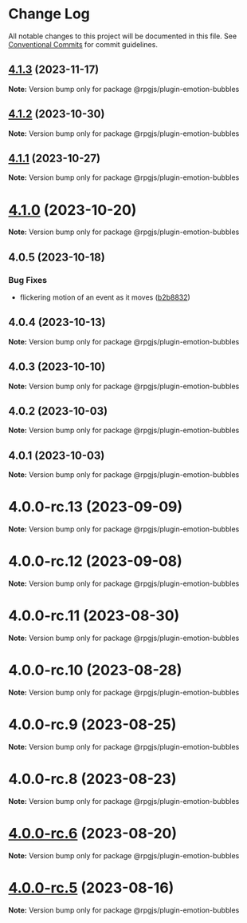 # Change Log

All notable changes to this project will be documented in this file.
See [Conventional Commits](https://conventionalcommits.org) for commit guidelines.

## [4.1.3](https://github.com/RSamaium/RPG-JS/compare/v4.1.2...v4.1.3) (2023-11-17)

**Note:** Version bump only for package @rpgjs/plugin-emotion-bubbles





## [4.1.2](https://github.com/RSamaium/RPG-JS/compare/v4.1.1...v4.1.2) (2023-10-30)

**Note:** Version bump only for package @rpgjs/plugin-emotion-bubbles





## [4.1.1](https://github.com/RSamaium/RPG-JS/compare/v4.1.0...v4.1.1) (2023-10-27)

**Note:** Version bump only for package @rpgjs/plugin-emotion-bubbles





# [4.1.0](https://github.com/RSamaium/RPG-JS/compare/v4.0.5...v4.1.0) (2023-10-20)

**Note:** Version bump only for package @rpgjs/plugin-emotion-bubbles





## 4.0.5 (2023-10-18)


### Bug Fixes

* flickering motion of an event as it moves ([b2b8832](https://github.com/RSamaium/RPG-JS/commit/b2b8832a1582933afb64c698f40d1b0e72021780))





## 4.0.4 (2023-10-13)

**Note:** Version bump only for package @rpgjs/plugin-emotion-bubbles





## 4.0.3 (2023-10-10)

**Note:** Version bump only for package @rpgjs/plugin-emotion-bubbles





## 4.0.2 (2023-10-03)

**Note:** Version bump only for package @rpgjs/plugin-emotion-bubbles





## 4.0.1 (2023-10-03)

**Note:** Version bump only for package @rpgjs/plugin-emotion-bubbles





# 4.0.0-rc.13 (2023-09-09)

**Note:** Version bump only for package @rpgjs/plugin-emotion-bubbles





# 4.0.0-rc.12 (2023-09-08)

**Note:** Version bump only for package @rpgjs/plugin-emotion-bubbles





# 4.0.0-rc.11 (2023-08-30)

**Note:** Version bump only for package @rpgjs/plugin-emotion-bubbles





# 4.0.0-rc.10 (2023-08-28)

**Note:** Version bump only for package @rpgjs/plugin-emotion-bubbles





# 4.0.0-rc.9 (2023-08-25)

**Note:** Version bump only for package @rpgjs/plugin-emotion-bubbles





# 4.0.0-rc.8 (2023-08-23)

**Note:** Version bump only for package @rpgjs/plugin-emotion-bubbles





# [4.0.0-rc.6](https://github.com/RSamaium/RPG-JS/compare/v4.0.0-rc.5...v4.0.0-rc.6) (2023-08-20)

**Note:** Version bump only for package @rpgjs/plugin-emotion-bubbles





# [4.0.0-rc.5](https://github.com/RSamaium/RPG-JS/compare/v4.0.0-rc.4...v4.0.0-rc.5) (2023-08-16)

**Note:** Version bump only for package @rpgjs/plugin-emotion-bubbles
